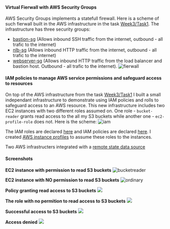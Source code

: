 #### Virtual Fierwall with AWS Security Groups
AWS Security Groups implements a statefull firewall. Here is a scheme of such fierwall built in the AWS infrastructure in the task [Week3/Task1](../task1/README.md). The infrastructure has three security groups:
- [bastion-sg](../task1/bastion.tf) (Allows inbound SSH traffic from the internet, outbound - all trafic to the internet)
- [nlb-sg](../task1/security_groups.tf) (Allows inbound HTTP traffic from the internet, outbound - all trafic to the internet)
- [webserver-sg](../task1/security_groups.tf) (Allows inbound HTTP traffic from the load balancer and bastion host. Outbound - all trafic to the internet).
![fierwall](docs/virt_fw.png)

#### IAM policies to manage AWS service permissions and safeguard access to resources
On top of the AWS infrastructure from the task [Week3/Task1](../task1/README.md) I built a small independant infrastructure to demonstrate using IAM policies and rolls to safeguard access to an AWS resource. This new infrastructure includes two EC2 instances with two different roles assumed on. One role  - `bucket-reader` grants read access to the all my S3 buckets while another one - `ec2-profile-role` does not. Here is the scheme:
![iam](docs/iam_role.png)

The IAM roles are declared [here](iam_roles.tf) and IAM policies are declared [here](iam_policies.tf). I created [AWS instance profiles](main.tf) to assume these roles to the instances.

Two AWS infrastructers integrated with a [remote state data source](remote_state.tf)

#### Screenshots
**EC2 instance with permission to read S3 buckets**
![bucketreader](docs/bucketreader.png)

**EC2 instance with NO permission to read S3 buckets**
![ordinary](docs/ordinary.png)

**Policy granting read access to S3 buckets**
![](docs/s3readpolicy.png)

**The role with no permition to read access to S3 buckets**
![](docs/ordinaryrole.png)

**Successful access to S3 buckets**
![](docs/success.png)

**Access denied**
![](docs/noaccess.png)
